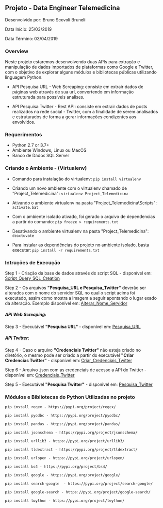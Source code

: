 
## Projeto - Data Engineer Telemedicina


Desenvolvido por: Bruno Scovoli Bruneli

Data Início: 25/03/2019

Data Término: 03/04/2019

### Overview


Neste projeto estaremos desenvolvendo duas APIs para extração e manipulação de dados importados de plataformas como Google e Twitter, com o objetivo de explorar alguns módulos e bibliotecas públicas utilizando linguagem Python. 

* API Pesquisa URL - Web Screaping: consiste em extrair dados de páginas web através de sua url, convertendo em informação estruturada para possíveis analises.

* API Pesquisa Twitter - Rest API: consiste em extrair dados de posts realizados na rede social - Twitter, com a finalidade de serem analisados e estruturados de forma a gerar informações condizentes aos envolvidos.

### Requerimentos

* Python 2.7 or 3.7+
* Ambiente Windows, Linux ou  MacOS
* Banco de Dados SQL Server

### Criando o Ambiente - (Virtualenv)

- Comando para instalação do virtualenv:
`pip install virtualenv`

- Criando um novo ambiente com o virtualenv chamado de "Project_Telemedicina":
`virtualenv Project_Telemedicina`

- Ativando o ambiente virtualenv na pasta "Project_Telemedicina\Scripts\":
`activate.bat`

- Com o ambiente isolado ativado, foi gerado o arquivo de dependencias a partir do comando:
`pip freeze > requirements.txt`

- Desativando o ambiente virtualenv na pasta "Project_Telemedicina":
`deactuvate`

- Para instalar as dependências do projeto no ambiente isolado, basta executar:
`pip install -r requirements.txt`


### Intruções de Execução

Step 1 - Criação da base de dados através do script SQL - disponível em: [Script_Query_SQL_Creation](https://github.com/brunobrunelli/TelemedicinaGit/blob/master/Project_Telemedicina/Python/Script_Query_SQL_Creation.sql)

Step 2 - Os arquivos **"Pesquisa_URL e Pesquisa_Twitter"** deverão ser alterados com o nome do servidor SQL no qual o script acima foi executado, assim como mostra a imagem a seguir apontando o lugar exado da alteração. Exemplo disponível em: [Alterar_Nome_Servidor](https://github.com/brunobrunelli/TelemedicinaGit/blob/master/Project_Telemedicina/Alterar_Nome_Servidor.png)

##### API Web Screaping:

Step 3 - Executável **"Pesquisa URL"** - disponível em: [Pesquisa_URL](https://github.com/brunobrunelli/TelemedicinaGit/blob/master/Python/Pesquisa_URL.py)

##### API Twitter:

Step 4 - Caso o arquivo **"Credenciais Twitter"** não esteja criado no diretório, o mesmo pode ser criado a partir do executável **"Criar Credencias Twitter"** - disponível em: [Criar_Credenciais_Twitter](https://github.com/brunobrunelli/TelemedicinaGit/blob/master/Project_Telemedicina/Python/Criar_Credenciais_Twitter.py)

Step 6 - Arquivo .json com as credenciais de acesso a API do Twitter - disponível em: [Credenciais_Twitter](https://github.com/brunobrunelli/TelemedicinaGit/blob/master/Python/Credenciais_Twitter.json)

Step 5 - Executável **"Pesquisa Twitter"** - disponivel em: [Pesquisa_Twitter](https://github.com/brunobrunelli/TelemedicinaGit/blob/master/Project_Telemedicina/Python/Pesquisa_Twitter.py)


### Módulos e Bibliotecas do Python Utilizadas no projeto

`pip install regex - https://pypi.org/project/regex/`

`pip install pyodbc - https://pypi.org/project/pyodbc/`

`pip install pandas - https://pypi.org/project/pandas/`

`pip install jsonschema - https://pypi.org/project/jsonschema/`

`pip install urllib3 - https://pypi.org/project/urllib3/`

`pip install tldextract - https://pypi.org/project/tldextract/`

`pip install urlopen - https://pypi.org/project/urlopen/`

`pip install bs4 - https://pypi.org/project/bs4/`

`pip install google - https://pypi.org/project/google/`

`pip install search-google	- https://pypi.org/project/search-google/`

`pip install google-search - https://pypi.org/project/google-search/`

`pip install twython - https://pypi.org/project/twython/`




